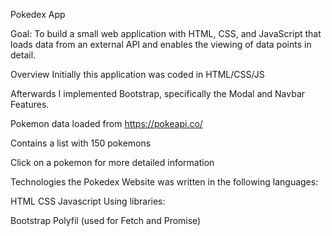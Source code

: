 Pokedex App

Goal: To build a small web application with HTML, CSS, and JavaScript that loads data from an external API and enables the viewing of data points in detail.

Overview
Initially this application was coded in HTML/CSS/JS

Afterwards I implemented Bootstrap, specifically the Modal and Navbar Features.

Pokemon data loaded from https://pokeapi.co/

Contains a list with 150 pokemons

Click on a pokemon for more detailed information

Technologies
the Pokedex Website was written in the following languages:

HTML
CSS
Javascript
Using libraries:

Bootstrap
Polyfil (used for Fetch and Promise)
